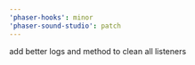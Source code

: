 ```yaml
---
'phaser-hooks': minor
'phaser-sound-studio': patch
---
```


add better logs and method to clean all listeners
